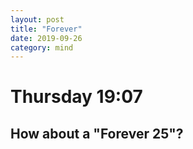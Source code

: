 ```yaml
---
layout: post
title: "Forever"
date: 2019-09-26
category: mind
---
```


# Thursday 19:07
## How about a "Forever 25"?
